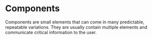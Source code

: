# Components

Components are small elements that can come in many predictable, repeatable variations. They are usually contain multiple elements and communicate critical information to the user.
